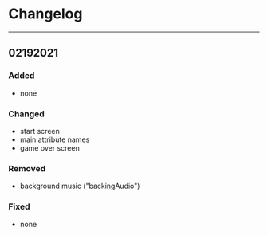 # Changelog

---

## 02192021

### Added

- none

### Changed

- start screen
- main attribute names
- game over screen

### Removed

- background music ("backingAudio")

### Fixed

- none
